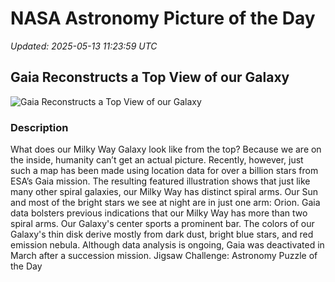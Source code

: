 # NASA Astronomy Picture of the Day

_Updated: 2025-05-13 11:23:59 UTC_

## Gaia Reconstructs a Top View of our Galaxy

![Gaia Reconstructs a Top View of our Galaxy](https://apod.nasa.gov/apod/image/2505/MilkyWayTop_Gaia_960.jpg)

### Description

What does our Milky Way Galaxy look like from the top? Because we are on the inside, humanity can’t get an actual picture. Recently, however, just such a map has been made using location data for over a billion stars from ESA’s Gaia mission. The resulting featured illustration shows that just like many other spiral galaxies, our Milky Way has distinct spiral arms.  Our Sun and most of the bright stars we see at night are in just one arm: Orion. Gaia data bolsters previous indications that our Milky Way has more than two spiral arms. Our Galaxy's center sports a prominent bar.  The colors of our Galaxy's thin disk derive mostly from dark dust, bright blue stars, and red emission nebula. Although data analysis is ongoing, Gaia was deactivated in March after a succession mission.   Jigsaw Challenge: Astronomy Puzzle of the Day
